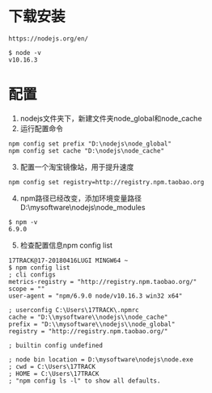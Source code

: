 <!--
 * @Author: joker.zhang
 * @Date: 2020-08-17 10:20:41
 * @LastEditors: joker.zhang
 * @LastEditTime: 2020-08-17 10:42:02
 * @Description: For Automation
-->
# 下载安装
```
https://nodejs.org/en/
```
```
$ node -v
v10.16.3
```

# 配置
1. nodejs文件夹下，新建文件夹node_global和node_cache
2. 运行配置命令
```
npm config set prefix "D:\nodejs\node_global"
npm config set cache "D:\nodejs\node_cache"
```
3. 配置一个淘宝镜像站，用于提升速度
```
npm config set registry=http://registry.npm.taobao.org
```
4. npm路径已经改变，添加环境变量路径 D:\mysoftware\nodejs\node_modules
```
$ npm -v
6.9.0
```
5. 检查配置信息npm config list
```
17TRACK@17-20180416LUGI MINGW64 ~
$ npm config list
; cli configs
metrics-registry = "http://registry.npm.taobao.org/"
scope = ""
user-agent = "npm/6.9.0 node/v10.16.3 win32 x64"

; userconfig C:\Users\17TRACK\.npmrc
cache = "D:\\mysoftware\\nodejs\\node_cache"
prefix = "D:\\mysoftware\\nodejs\\node_global"
registry = "http://registry.npm.taobao.org/"

; builtin config undefined

; node bin location = D:\mysoftware\nodejs\node.exe
; cwd = C:\Users\17TRACK
; HOME = C:\Users\17TRACK
; "npm config ls -l" to show all defaults.

```